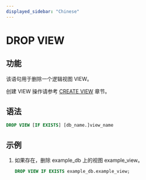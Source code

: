 ```yaml
---
displayed_sidebar: "Chinese"
---
```


# DROP VIEW

## 功能

该语句用于删除一个逻辑视图 VIEW。

创建 VIEW 操作请参考 [CREATE VIEW](../data-definition/CREATE_VIEW.md) 章节。

## 语法

```sql
DROP VIEW [IF EXISTS] [db_name.]view_name
```

## 示例

1. 如果存在，删除 example_db 上的视图 example_view。

    ```sql
    DROP VIEW IF EXISTS example_db.example_view;
    ```
